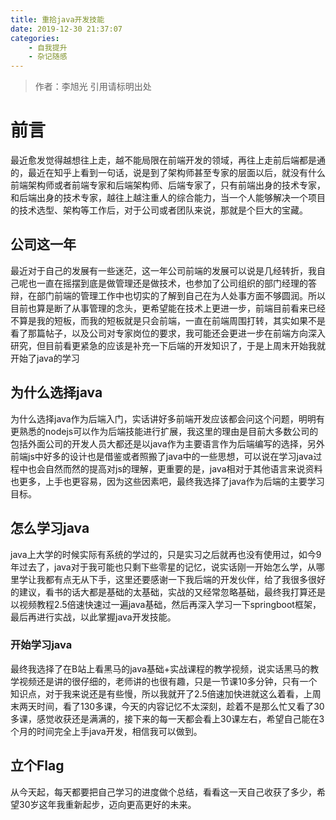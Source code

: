 ```yaml
---
title: 重拾java开发技能
date: 2019-12-30 21:37:07
categories: 
	- 自我提升
	- 杂记随感
---
```

> 作者：李旭光
> 引用请标明出处


# 前言

最近愈发觉得越想往上走，越不能局限在前端开发的领域，再往上走前后端都是通的，最近在知乎上看到一句话，说是到了架构师甚至专家的层面以后，就没有什么前端架构师或者前端专家和后端架构师、后端专家了，只有前端出身的技术专家，和后端出身的技术专家，越往上越注重人的综合能力，当一个人能够解决一个项目的技术选型、架构等工作后，对于公司或者团队来说，那就是个巨大的宝藏。
<!-- more -->

## 公司这一年
最近对于自己的发展有一些迷茫，这一年公司前端的发展可以说是几经转折，我自己呢也一直在摇摆到底是做管理还是做技术，也参加了公司组织的部门经理的答辩，在部门前端的管理工作中也切实的了解到自己在为人处事方面不够圆润。所以目前也算是断了从事管理的念头，更希望能在技术上更进一步，前端目前看来已经不算是我的短板，而我的短板就是只会前端，一直在前端周围打转，其实如果不是看了那篇帖子，以及公司对专家岗位的要求，我可能还会更进一步在前端方向深入研究，但目前看更紧急的应该是补充一下后端的开发知识了，于是上周末开始我就开始了java的学习

## 为什么选择java
为什么选择java作为后端入门，实话讲好多前端开发应该都会问这个问题，明明有更熟悉的nodejs可以作为后端技能进行扩展，我这里的理由是目前大多数公司的包括外面公司的开发人员大都还是以java作为主要语言作为后端编写的选择，另外前端js中好多的设计也是借鉴或者照搬了java中的一些思想，可以说在学习java过程中也会自然而然的提高对js的理解，更重要的是，java相对于其他语言来说资料也更多，上手也更容易，因为这些因素吧，最终我选择了java作为后端的主要学习目标。

## 怎么学习java
java上大学的时候实际有系统的学过的，只是实习之后就再也没有使用过，如今9年过去了，java对于我可能也只剩下些零星的记忆，说实话刚一开始怎么学，从哪里学让我都有点无从下手，这里还要感谢一下我后端的开发伙伴，给了我很多很好的建议，看书的话大都是基础的太基础，实战的又经常忽略基础，最终我打算还是以视频教程2.5倍速快速过一遍java基础，然后再深入学习一下springboot框架，最后再进行实战，以此掌握java开发技能。

### 开始学习java
最终我选择了在B站上看黑马的java基础+实战课程的教学视频，说实话黑马的教学视频还是讲的很仔细的，老师讲的也很有趣，只是一节课10多分钟，只有一个知识点，对于我来说还是有些慢，所以我就开了2.5倍速加快进就这么着看，上周末两天时间，看了130多课，今天的内容记忆不太深刻，趁着不是那么忙又看了30多课，感觉收获还是满满的，接下来的每一天都会看上30课左右，希望自己能在3个月的时间完全上手java开发，相信我可以做到。

## 立个Flag
从今天起，每天都要把自己学习的进度做个总结，看看这一天自己收获了多少，希望30岁这年我重新起步，迈向更高更好的未来。